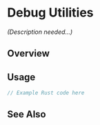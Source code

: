 # Debug Utilities

*(Description needed...)*

## Overview

## Usage

```rust
// Example Rust code here
```

## See Also

